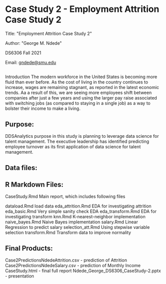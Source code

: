 # Case Study 2 - Employment Attrition Case Study 2

Title: "Employment Attrition Case Study 2"

Author: "George M. Ndede" 

DS6306 Fall 2021

Email: gndede@smu.edu


##
Introduction
The modern workforce in the United States is becoming more fluid than ever before. 
As the cost of living in the country continues to increase, wages are remaining stagnant, as reported 
in the latest economic trends. Aa a result of this, we are seeing more employees shift between companies 
after just a few years and using the larger pay raise associated with switching jobs 
(as compared to staying in a single job) as a way to bolster their income to make a living.


## Purpose:

DDSAnalytics purpose in this study is planning to leverage data science for 
talent management. The executive leadership has identified predicting employee 
turnover as its first application of data science for talent management.



## Data files:

## R Markdown Files:

CaseStudy.Rmd      Main report, which includes following files

dataload.Rmd       load data
eda_attrition.Rmd  EDA for investigating attrition
eda_basic.Rmd      Very simple sanity check EDA
eda_transform.Rmd  EDA for investigating transform
knn.Rmd            K-nearest-neighbor implementation
naive_bayes.Rmd    Naive Bayes implementation
salary.Rmd         Linear Regression to predict salary
selection_att.Rmd  Using stepwise variable selection
transform.Rmd      Transform data to improve normality

## Final Products:

Case2PredictionsNdedeAttrition.csv 		- prediction of Attrition
Case2PredictionsNdedeSalary.csv    		- prediction of Monthly Income
CaseStudy.html                      	- final full report
Ndede_George_DS6306_CaseStudy-2.pptx    - presentation
